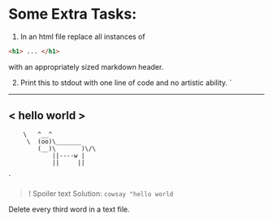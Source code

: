 # Some Extra Tasks:

1. In an html file replace all instances of
```html
<h1> ... </h1>
``` 
with an appropriately sized 
markdown header.

2. Print this to stdout with one line of code and no artistic ability.
`
 _____________ 
< hello world >
 ------------- 
        \   ^__^
         \  (oo)\_______
            (__)\       )\/\
                ||----w |
                ||     ||
`

>! Spoiler text Solution: `cowsay "hello world`

Delete every third word in a text file.
